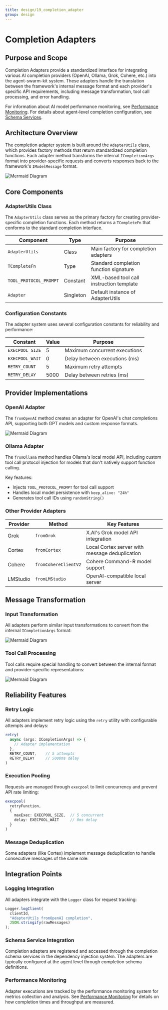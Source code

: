 ```yaml
---
title: design/19_completion_adapter
group: design
---
```


# Completion Adapters

## Purpose and Scope

Completion Adapters provide a standardized interface for integrating various AI completion providers (OpenAI, Ollama, Grok, Cohere, etc.) into the agent-swarm-kit system. These adapters handle the translation between the framework's internal message format and each provider's specific API requirements, including message transformation, tool call processing, and error handling.

For information about AI model performance monitoring, see [Performance Monitoring](./20_Performance_Monitoring.md). For details about agent-level completion configuration, see [Schema Services](./14_Schema_Services.md).

## Architecture Overview

The completion adapter system is built around the `AdapterUtils` class, which provides factory methods that return standardized completion functions. Each adapter method transforms the internal `ICompletionArgs` format into provider-specific requests and converts responses back to the framework's `IModelMessage` format.

![Mermaid Diagram](./diagrams\19_Completion_Adapters_0.svg)

## Core Components

### AdapterUtils Class

The `AdapterUtils` class serves as the primary factory for creating provider-specific completion functions. Each method returns a `TCompleteFn` that conforms to the standard completion interface.

| Component | Type | Purpose |
|-----------|------|---------|
| `AdapterUtils` | Class | Main factory for completion adapters |
| `TCompleteFn` | Type | Standard completion function signature |
| `TOOL_PROTOCOL_PROMPT` | Constant | XML-based tool call instruction template |
| `Adapter` | Singleton | Default instance of AdapterUtils |

### Configuration Constants

The adapter system uses several configuration constants for reliability and performance:

| Constant | Value | Purpose |
|----------|-------|---------|
| `EXECPOOL_SIZE` | 5 | Maximum concurrent executions |
| `EXECPOOL_WAIT` | 0 | Delay between executions (ms) |
| `RETRY_COUNT` | 5 | Maximum retry attempts |
| `RETRY_DELAY` | 5000 | Delay between retries (ms) |

## Provider Implementations

### OpenAI Adapter

The `fromOpenAI` method creates an adapter for OpenAI's chat completions API, supporting both GPT models and custom response formats.

![Mermaid Diagram](./diagrams\19_Completion_Adapters_1.svg)

### Ollama Adapter

The `fromOllama` method handles Ollama's local model API, including custom tool call protocol injection for models that don't natively support function calling.

Key features:
- Injects `TOOL_PROTOCOL_PROMPT` for tool call support
- Handles local model persistence with `keep_alive: "24h"`
- Generates tool call IDs using `randomString()`

### Other Provider Adapters

| Provider | Method | Key Features |
|----------|--------|--------------|
| Grok | `fromGrok` | X.AI's Grok model API integration |
| Cortex | `fromCortex` | Local Cortex server with message deduplication |
| Cohere | `fromCohereClientV2` | Cohere Command-R model support |
| LMStudio | `fromLMStudio` | OpenAI-compatible local server |

## Message Transformation

### Input Transformation

All adapters perform similar input transformations to convert from the internal `ICompletionArgs` format:

![Mermaid Diagram](./diagrams\19_Completion_Adapters_2.svg)

### Tool Call Processing

Tool calls require special handling to convert between the internal format and provider-specific representations:

![Mermaid Diagram](./diagrams\19_Completion_Adapters_3.svg)

## Reliability Features

### Retry Logic

All adapters implement retry logic using the `retry` utility with configurable attempts and delays:

```typescript
retry(
  async (args: ICompletionArgs) => {
    // Adapter implementation
  },
  RETRY_COUNT,    // 5 attempts
  RETRY_DELAY     // 5000ms delay
)
```

### Execution Pooling

Requests are managed through `execpool` to limit concurrency and prevent API rate limiting:

```typescript
execpool(
  retryFunction,
  {
    maxExec: EXECPOOL_SIZE,  // 5 concurrent
    delay: EXECPOOL_WAIT     // 0ms delay
  }
)
```

### Message Deduplication

Some adapters (like Cortex) implement message deduplication to handle consecutive messages of the same role:

## Integration Points

### Logging Integration

All adapters integrate with the `Logger` class for request tracking:

```typescript
Logger.logClient(
  clientId,
  "AdapterUtils fromOpenAI completion",
  JSON.stringify(rawMessages)
);
```

### Schema Service Integration

Completion adapters are registered and accessed through the completion schema services in the dependency injection system. The adapters are typically configured at the agent level through completion schema definitions.

### Performance Monitoring

Adapter executions are tracked by the performance monitoring system for metrics collection and analysis. See [Performance Monitoring](./04_Client_Agent.md) for details on how completion times and throughput are measured.
